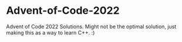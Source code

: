 # Advent-of-Code-2022
Advent of Code 2022 Solutions. 
Might not be the optimal solution, just making this as a way to learn C++. :)


